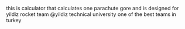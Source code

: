 this is calculator that calculates one parachute gore and is designed for yildiz rocket team @yildiz technical university one of the best teams in turkey